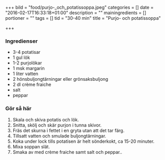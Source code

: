 +++
bild = "food/purjo-_och_potatissoppa.jpeg"
categories = []
date = "2016-02-17T16:33:18+01:00"
description = ""
mainingredients = []
portioner = ""
tags = []
tid = "30-40 min"
title = "Purjo- och potatissoppa"

+++

### Ingredienser
- 3-4 potatisar
- 1 gul lök
- 1-2 purjolökar
- 1 msk margarin
- 1 liter vatten
- 2 hönsbuljongtärningar eller grönsaksbuljong
- 2 dl crème fraiche
- salt
- peppar

### Gör så här
1. Skala och skiva potatis och lök.
1. Snitta, skölj och skär purjon i tunna skivor.
1. Fräs det skurna i fettet i en gryta utan att det tar färg.
1. Tillsatt vatten och smulade buljongtärningar.
1. Koka under lock tills potatisen är helt sönderkokt, ca 15-20 minuter.
1. Mixa soppan slät.
1. Smaka av med crème fraiche samt salt och peppar.. 
